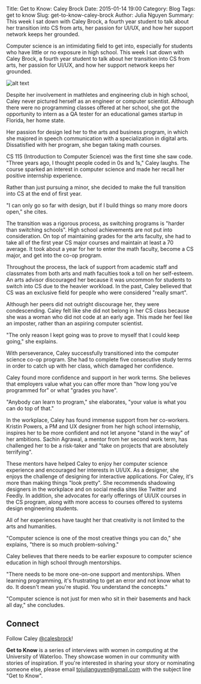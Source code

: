 Title: Get to Know: Caley Brock
Date: 2015-01-14 19:00
Category: Blog
Tags: get to know
Slug: get-to-know-caley-brock
Author: Julia Nguyen
Summary: This week I sat down with Caley Brock, a fourth year student to talk about her transition into CS from arts, her passion for UI/UX, and how her support network keeps her grounded.

Computer science is an intimidating field to get into, especially for students who have little or no exposure in high school. This week I sat down with Caley Brock, a fourth year student to talk about her transition into CS from arts, her passion for UI/UX, and how her support network keeps her grounded.

![alt text](http://i725.photobucket.com/albums/ww252/itsjulianguyen/caley_brock_zpsd6b49556.png "Caley Brock")

Despite her involvement in mathletes and engineering club in high school, Caley never pictured herself as an engineer or computer scientist. Although there were no programming classes offered at her school, she got the opportunity to intern as a QA tester for an educational games startup in Florida, her home state.

Her passion for design led her to the arts and business program, in which she majored in speech communication with a specialization in digital arts. Dissatisfied with her program, she began taking math courses.

CS 115 (Introduction to Computer Science) was the first time she saw code. "Three years ago, I thought people coded in 0s and 1s," Caley laughs. The course sparked an interest in computer science and made her recall her positive internship experience.

Rather than just pursuing a minor, she decided to make the full transition into CS at the end of first year.

"I can only go so far with design, but if I build things so many more doors open," she cites.

The transition was a rigorous process, as switching programs is "harder than switching schools". High school achievements are not put into consideration. On top of maintaining grades for the arts faculty, she had to take all of the first year CS major courses and maintain at least a 70 average. It took about a year for her to enter the math faculty, become a CS major, and get into the co-op program.

Throughout the process, the lack of support from academic staff and classmates from both arts and math faculties took a toll on her self-esteem. An arts advisor discouraged her because it was uncommon for students to switch into CS due to the heavier workload. In the past, Caley believed that CS was an exclusive field for people who were considered "really smart".

Although her peers did not outright discourage her, they were condescending. Caley felt like she did not belong in her CS class because she was a woman who did not code at an early age. This made her feel like an imposter, rather than an aspiring computer scientist.

"The only reason I kept going was to prove to myself that I could keep going," she explains.

With perseverance, Caley successfully transitioned into the computer science co-op program. She had to complete five consecutive study terms in order to catch up with her class, which damaged her confidence.

Caley found more confidence and support in her work terms. She believes that employers value what you can offer more than "how long you've programmed for" or what "grades you have".

"Anybody can learn to program," she elaborates, "your value is what you can do top of that."

In the workplace, Caley has found immense support from her co-workers. Kristin Powers, a PM and UX designer from her high school internship, inspires her to be more confident and not let anyone "stand in the way" of her ambitions. Sachin Agrawal, a mentor from her second work term, has challenged her to be a risk-taker and "take on projects that are absolutely terrifying".

These mentors have helped Caley to enjoy her computer science experience and encouraged her interests in UI/UX. As a designer, she enjoys the challenge of designing for interactive applications. For Caley, it's more than making things "look pretty". She recommends shadowing designers in the workplace and on social media sites like Twitter and Feedly. In addition, she advocates for early offerings of UI/UX courses in the CS program, along with more access to courses offered to systems design engineering students.

All of her experiences have taught her that creativity is not limited to the arts and humanities.

"Computer science is one of the most creative things you can do," she explains, "there is so much problem-solving."

Caley believes that there needs to be earlier exposure to computer science education in high school through mentorships.

"There needs to be more one-on-one support and mentorships. When learning programming, it's frustrating to get an error and not know what to do. It doesn't mean you're stupid. You understand the concepts."

"Computer science is not just for men who sit in their basements and hack all day," she concludes.

## Connect ##

Follow Caley [@calesbrock](http://twitter.com/calesbrock)!

**Get to Know** is a series of interviews with women in computing at the University of Waterloo. They showcase women in our community with stories of inspiration. If you're interested in sharing your story or nominating someone else, please email [tojulianguyen@gmail.com](mailto:tojulianguyen@gmail.com) with the subject line "Get to Know".